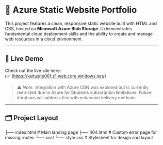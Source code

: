 # 🌟 Azure Static Website Portfolio

This project features a clean, responsive static website built with HTML and CSS, hosted on **Microsoft Azure Blob Storage**. It demonstrates fundamental cloud deployment skills and the ability to create and manage web resources in a cloud environment.

---

## 🚀 Live Demo

Check out the live site here:  
👉 (https://keitusite001.z1.web.core.windows.net/)

> ⚠️ *Note:* Integration with Azure CDN was explored but is currently restricted due to Azure for Students subscription limitations. Future iterations will address this with enhanced delivery methods.

---

## 🗂️ Project Layout


├── index.html # Main landing page
├── 404.html # Custom error page for missing routes
└── css/
└── style.css # Stylesheet for design and layout

